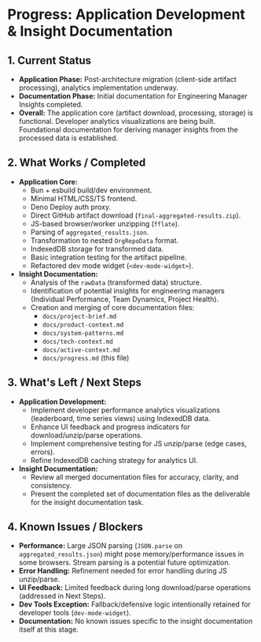 # Progress: Application Development & Insight Documentation

## 1. Current Status

*   **Application Phase:** Post-architecture migration (client-side artifact processing), analytics implementation underway.
*   **Documentation Phase:** Initial documentation for Engineering Manager Insights completed.
*   **Overall:** The application core (artifact download, processing, storage) is functional. Developer analytics visualizations are being built. Foundational documentation for deriving manager insights from the processed data is established.

## 2. What Works / Completed

*   **Application Core:**
    *   Bun + esbuild build/dev environment.
    *   Minimal HTML/CSS/TS frontend.
    *   Deno Deploy auth proxy.
    *   Direct GitHub artifact download (`final-aggregated-results.zip`).
    *   JS-based browser/worker unzipping (`fflate`).
    *   Parsing of `aggregated_results.json`.
    *   Transformation to nested `OrgRepoData` format.
    *   IndexedDB storage for transformed data.
    *   Basic integration testing for the artifact pipeline.
    *   Refactored dev mode widget (`<dev-mode-widget>`).
*   **Insight Documentation:**
    *   Analysis of the `rawData` (transformed data) structure.
    *   Identification of potential insights for engineering managers (Individual Performance, Team Dynamics, Project Health).
    *   Creation and merging of core documentation files:
        *   `docs/project-brief.md`
        *   `docs/product-context.md`
        *   `docs/system-patterns.md`
        *   `docs/tech-context.md`
        *   `docs/active-context.md`
        *   `docs/progress.md` (this file)

## 3. What's Left / Next Steps

*   **Application Development:**
    *   Implement developer performance analytics visualizations (leaderboard, time series views) using IndexedDB data.
    *   Enhance UI feedback and progress indicators for download/unzip/parse operations.
    *   Implement comprehensive testing for JS unzip/parse (edge cases, errors).
    *   Refine IndexedDB caching strategy for analytics UI.
*   **Insight Documentation:**
    *   Review all merged documentation files for accuracy, clarity, and consistency.
    *   Present the completed set of documentation files as the deliverable for the insight documentation task.

## 4. Known Issues / Blockers

*   **Performance:** Large JSON parsing (`JSON.parse` on `aggregated_results.json`) might pose memory/performance issues in some browsers. Stream parsing is a potential future optimization.
*   **Error Handling:** Refinement needed for error handling during JS unzip/parse.
*   **UI Feedback:** Limited feedback during long download/parse operations (addressed in Next Steps).
*   **Dev Tools Exception:** Fallback/defensive logic intentionally retained for developer tools (`dev-mode-widget`).
*   **Documentation:** No known issues specific to the insight documentation itself at this stage.

